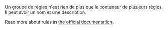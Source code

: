 Un groupe de règles n'est rien de plus que le conteneur de plusieurs règles. Il peut avoir un nom et une description.

Read more about rules in [the official documentation](https://docs.firefly-iii.org/advanced-concepts/rules).